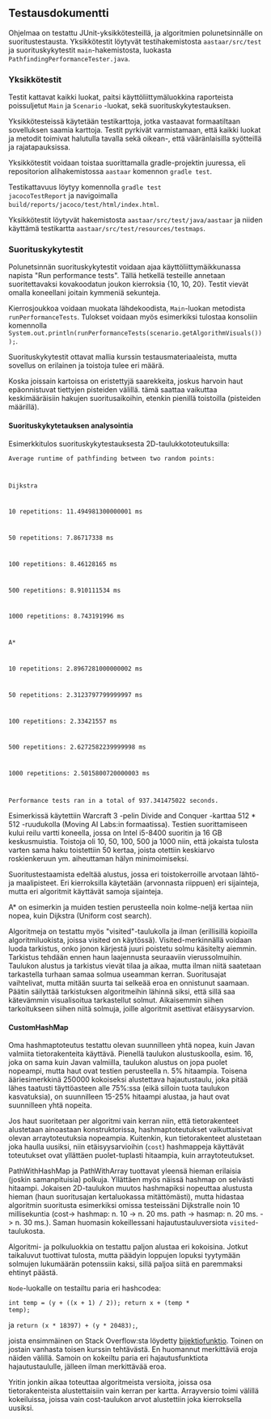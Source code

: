 
## Testausdokumentti

Ohjelmaa on testattu JUnit-yksikkötesteillä, ja algoritmien polunetsinnälle on suoritustestausta. Yksikkötestit löytyvät testihakemistosta <code>aastaar/src/test</code> ja suorituskykytestit <code>main</code>-hakemistosta, luokasta <code>PathfindingPerformanceTester.java</code>.

### Yksikkötestit

Testit kattavat kaikki luokat, paitsi käyttöliittymäluokkina raporteista poissuljetut <code>Main</code> ja <code>Scenario</code> -luokat, sekä suorituskykytestauksen.

Yksikkötesteissä käytetään testikarttoja, jotka vastaavat formaatiltaan sovelluksen saamia karttoja. Testit pyrkivät varmistamaan, että kaikki luokat ja metodit toimivat halutulla tavalla sekä oikean-, että vääränlaisilla syötteillä ja rajatapauksissa.

Yksikkötestit voidaan toistaa suorittamalla gradle-projektin juuressa, eli repositorion alihakemistossa <code>aastaar</code> komennon <code>gradle test</code>.

Testikattavuus löytyy komennolla <code>gradle test jacocoTestReport</code> ja navigoimalla <code>build/reports/jacoco/test/html/index.html</code>.

Yksikkötestit löytyvät hakemistosta <code>aastaar/src/test/java/aastaar</code> ja niiden käyttämä testikartta <code>aastaar/src/test/resources/testmaps</code>.

### Suorituskykytestit

Polunetsinnän suorituskykytestit voidaan ajaa käyttöliittymäikkunassa napista "Run performance tests". Tällä hetkellä testeille annetaan suoritettavaksi kovakoodatun joukon kierroksia {10, 10, 20}. Testit vievät omalla koneellani joitain kymmeniä sekunteja.

Kierrosjoukkoa voidaan muokata lähdekoodista, <code>Main</code>-luokan metodista <code>runPerformanceTests</code>. Tulokset voidaan myös esimerkiksi tulostaa konsoliin komennolla <code>System.out.println(runPerformanceTests(scenario.getAlgorithmVisuals()));</code>.

Suorituskykytestit ottavat mallia kurssin testausmateriaaleista, mutta sovellus on erilainen ja toistoja tulee eri määrä.

Koska joissain kartoissa on eristettyjä saarekkeita, joskus harvoin haut epäonnistuvat tiettyjen pisteiden välillä. tämä saattaa vaikuttaa keskimääräisiin hakujen suoritusaikoihin, etenkin pienillä toistoilla (pisteiden määrillä).

#### Suorituskykytetauksen analysointia

Esimerkkitulos suorituskykytestauksesta 2D-taulukkototeutuksilla:

<code>Average runtime of pathfinding between two random points:

Dijkstra

10 repetitions: 11.494981300000001 ms

50 repetitions: 7.86717338 ms

100 repetitions: 8.46128165 ms

500 repetitions: 8.910111534 ms

1000 repetitions: 8.743191996 ms

A*

10 repetitions: 2.8967281000000002 ms

50 repetitions: 2.3123797799999997 ms

100 repetitions: 2.33421557 ms

500 repetitions: 2.6272582239999998 ms

1000 repetitions: 2.5015800720000003 ms

Performance tests ran in a total of 937.341475022 seconds.</code>

Esimerkissä käytettiin Warcraft 3 -pelin Divide and Conquer -karttaa 512 * 512 -ruudukolla (Moving AI Labs:in formaatissa). Testien suorittamiseen kului reilu vartti koneella, jossa on Intel i5-8400 suoritin ja 16 GB keskusmuistia. Toistoja oli 10, 50, 100, 500 ja 1000 niin, että jokaista tulosta varten sama haku toistettiin 50 kertaa, joista otettiin keskiarvo roskienkeruun ym. aiheuttaman hälyn minimoimiseksi.

Suoritustestaamista edeltää alustus, jossa eri toistokerroille arvotaan lähtö- ja maalipisteet. Eri kierroksilla käytetään (arvonnasta riippuen) eri sijainteja, mutta eri algoritmit käyttävät samoja sijainteja.

A* on esimerkin ja muiden testien perusteella noin kolme-neljä kertaa niin nopea, kuin Dijkstra (Uniform cost search).

Algoritmeja on testattu myös "visited"-taulukolla ja ilman (erillisillä kopioilla algoritmiluokista, joissa visited on käytössä). Visited-merkinnällä voidaan luoda tarkistus, onko jonon kärjestä juuri poistetu solmu käsitelty aiemmin. Tarkistus tehdään ennen haun laajennusta seuraaviin vierussolmuihin. Taulukon alustus ja tarkistus vievät tilaa ja aikaa, mutta ilman niitä saatetaan tarkastella turhaan samaa solmua useamman kerran. Suoritusajat vaihtelivat, mutta mitään suurta tai selkeää eroa en onnistunut saamaan. Päätin säilyttää tarkistuksen algoritmeihin lähinnä siksi, että sillä saa kätevämmin visualisoitua tarkastellut solmut. Aikaisemmin siihen tarkoitukseen siihen niitä solmuja, joille algoritmit asettivat etäisyysarvion.

#### CustomHashMap

Oma hashmaptoteutus testattu olevan suunnilleen yhtä nopea, kuin Javan valmiita tietorakenteita käyttävä. Pienellä taulukon alustuskoolla, esim. 16, joka on sama kuin Javan valmiilla, taulukon alustus on jopa puolet nopeampi, mutta haut ovat testien perusteella n. 5% hitaampia. Toisena ääriesimerkkinä 250000 kokoiseksi alustettava hajautustaulu, joka pitää lähes taatusti täyttöasteen alle 75%:ssa (eikä silloin tuota taulukon kasvatuksia), on suunnilleen 15-25% hitaampi alustaa, ja haut ovat suunnilleen yhtä nopeita.
  
Jos haut suoritetaan per algoritmi vain kerran niin, että tietorakenteet alustetaan ainoastaan konstruktorissa, hashmaptoteutukset vaikuttaisivat olevan arraytoteutuksia nopeampia. Kuitenkin, kun tietorakenteet alustetaan joka haulla uusiksi, niin etäisyysarvioihin (<code>cost</code>) hashmappeja käyttävät toteutukset ovat yllättäen puolet-tuplasti hitaampia, kuin arraytoteutukset.

PathWithHashMap ja PathWithArray tuottavat yleensä hieman erilaisia (joskin samanpituisia) polkuja. Yllättäen myös näissä hashmap on selvästi hitaampi. Jokaisen 2D-taulukon muutos hashmapiksi nopeuttaa alustusta hieman (haun suoritusajan kertaluokassa mitättömästi), mutta hidastaa algoritmin suoritusta esimerkiksi omissa testeissäni Dijkstralle noin 10 millisekuntia (cost-> hashmap: n. 10 -> n. 20 ms. path -> hasmap: n. 20 ms. -> n. 30 ms.). Saman huomasin kokeillessani hajautustauluversiota <code>visited</code>-taulukosta.

Algoritmi- ja polkuluokkia on testattu paljon alustaa eri kokoisina. Jotkut taikaluvut tuottivat tulosta, mutta päädyin loppujen lopuksi tyytymään solmujen lukumäärän potenssiin kaksi, sillä paljoa siitä en paremmaksi ehtinyt päästä.
  
<code>Node</code>-luokalle on testailtu paria eri hashcodea:

<code>int temp = (y + ((x + 1) / 2));
return x + (temp * temp);</code>

ja <code>return (x * 18397) + (y * 20483);</code>,

joista ensimmäinen on Stack Overflow:sta löydetty [bijektiofunktio](https://stackoverflow.com/questions/22826326/good-hashcode-function-for-2d-coordinates). Toinen on jostain vanhasta toisen kurssin tehtävästä. En huomannut merkittäviä eroja näiden välillä. Samoin on kokeiltu paria eri hajautusfunktiota hajautustaululle, jälleen ilman merkittävää eroa.

Yritin jonkin aikaa toteuttaa algoritmeista versioita, joissa osa tietorakenteista alustettaisiin vain kerran per kartta. Arrayversio toimi välillä kokeiluissa, joissa vain cost-taulukon arvot alustettiin joka kierroksella uusiksi.